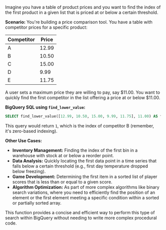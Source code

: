 Imagine you have a table of product prices and you want to find the index of the first product in a given list that is priced at or below a certain threshold.

**Scenario:** You're building a price comparison tool.  You have a table with competitor prices for a specific product:

| Competitor | Price |
|---|---|
| A | 12.99 |
| B | 10.50 |
| C | 15.00 |
| D | 9.99 |
| E | 11.75 |


A user sets a maximum price they are willing to pay, say $11.00. You want to quickly find the first competitor in the list offering a price at or below $11.00.

**BigQuery SQL using `find_lower_value`:**

```sql
SELECT find_lower_value([12.99, 10.50, 15.00, 9.99, 11.75], 11.00) AS first_affordable_competitor_index;
```

This query would return `1`, which is the index of competitor B (remember, it's zero-based indexing).

**Other Use Cases:**

* **Inventory Management:** Finding the index of the first bin in a warehouse with stock at or below a reorder point.
* **Data Analysis:** Quickly locating the first data point in a time series that falls below a certain threshold (e.g., first day temperature dropped below freezing).
* **Game Development:** Determining the first item in a sorted list of player scores that is less than or equal to a given score.
* **Algorithm Optimization:**  As part of more complex algorithms like binary search variations, where you need to efficiently find the position of an element or the first element meeting a specific condition within a sorted or partially sorted array.


This function provides a concise and efficient way to perform this type of search within BigQuery without needing to write more complex procedural code.
